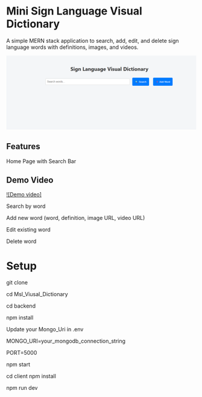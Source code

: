 # Mini Sign Language Visual Dictionary

A simple MERN stack application to search, add, edit, and delete sign language words with definitions, images, and videos.

![Screenshot](client/public/img-1.png)

## Features
Home Page with Search Bar

## Demo Video
[![Demo video]](https://github.com/NaVeeNThiYaGu/Msl_Visual_Dictionary/blob/master/client/public/2025-05-26%2015-50-36.mp4)


Search by word

Add new word (word, definition, image URL, video URL)

Edit existing word

Delete word

# Setup

git clone 

cd Msl_Viusal_Dictionary

cd backend

npm install

Update your Mongo_Uri in .env

MONGO_URI=your_mongodb_connection_string

PORT=5000

npm start

cd client
npm install

npm run dev
